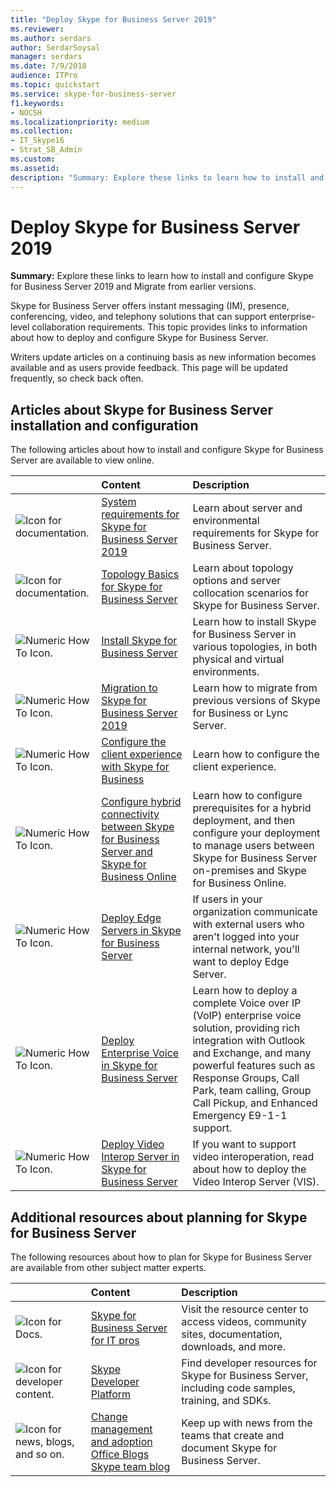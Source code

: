 ```yaml
---
title: "Deploy Skype for Business Server 2019"
ms.reviewer: 
ms.author: serdars
author: SerdarSoysal
manager: serdars
ms.date: 7/9/2018
audience: ITPro
ms.topic: quickstart
ms.service: skype-for-business-server
f1.keywords:
- NOCSH
ms.localizationpriority: medium
ms.collection: 
- IT_Skype16
- Strat_SB_Admin
ms.custom: 
ms.assetid: 
description: "Summary: Explore these links to learn how to install and configure Skype for Business Server 2019."
---
```


# Deploy Skype for Business Server 2019
 
**Summary:** Explore these links to learn how to install and configure Skype for Business Server 2019 and Migrate from earlier versions.
  
Skype for Business Server offers instant messaging (IM), presence, conferencing, video, and telephony solutions that can support enterprise-level collaboration requirements. This topic provides links to information about how to deploy and configure Skype for Business Server. 
  
Writers update articles on a continuing basis as new information becomes available and as users provide feedback. This page will be updated frequently, so check back often.
   
##  Articles about Skype for Business Server installation and configuration

The following articles about how to install and configure Skype for Business Server are available to view online. 
  
|&nbsp;|Content|Description|
|:-----|:-----|:-----|
|![Icon for documentation.](/office/media/icons/paragraph-writing-blue.svg)|[System requirements for Skype for Business Server 2019](../plan/system-requirements.md)   |Learn about server and environmental requirements for Skype for Business Server.   |
|![Icon for documentation.](/office/media/icons/paragraph-writing-blue.svg)|[Topology Basics for Skype for Business Server](../../SfbServer/plan-your-deployment/topology-basics/topology-basics.md)  |Learn about topology options and server collocation scenarios for Skype for Business Server.   |
|![Numeric How To Icon.](/office/media/icons/list-123-blue.svg)|[Install Skype for Business Server](../../SfbServer/deploy/install/install.md) |Learn how to install Skype for Business Server in various topologies, in both physical and virtual environments.   |
|![Numeric How To Icon.](/office/media/icons/list-123-blue.svg)| [Migration to Skype for Business Server 2019](../migration/migration-to-skype-for-business-server-2019.md)  |Learn how to migrate from previous versions of Skype for Business or Lync Server.   |
|![Numeric How To Icon.](/office/media/icons/list-123-blue.svg)|[Configure the client experience with Skype for Business](../../SfbServer/deploy/deploy-clients/configure-the-client-experience.md)  |Learn how to configure the client experience.   |
|![Numeric How To Icon.](/office/media/icons/list-123-blue.svg)| [Configure hybrid connectivity between Skype for Business Server and Skype for Business Online](../../SfbHybrid/hybrid/configure-hybrid-connectivity.md)  |Learn how to configure prerequisites for a hybrid deployment, and then configure your deployment to manage users between Skype for Business Server on-premises and Skype for Business Online.   |
|![Numeric How To Icon.](/office/media/icons/list-123-blue.svg)| [Deploy Edge Servers in Skype for Business Server](../../SfbServer/deploy/deploy-edge-server/deploy-edge-servers.md)  |If users in your organization communicate with external users who aren't logged into your internal network, you'll want to deploy Edge Server.   |
|![Numeric How To Icon.](/office/media/icons/list-123-blue.svg)| [Deploy Enterprise Voice in Skype for Business Server](../../SfbServer/deploy/deploy-enterprise-voice/deploy-enterprise-voice.md)  |Learn how to deploy a complete Voice over IP (VoIP) enterprise voice solution, providing rich integration with Outlook and Exchange, and many powerful features such as Response Groups, Call Park, team calling, Group Call Pickup, and Enhanced Emergency E9-1-1 support.   |
| ![Numeric How To Icon.](/office/media/icons/list-123-blue.svg)| [Deploy Video Interop Server in Skype for Business Server](../../SfbServer/deploy/deploy-video-interop-server/deploy-video-interop-server.md)  |If you want to support video interoperation, read about how to deploy the Video Interop Server (VIS).   |
   
## Additional resources about planning for Skype for Business Server

The following resources about how to plan for Skype for Business Server are available from other subject matter experts. 
  
|&nbsp;|Content|Description|
|:-----|:-----|:-----|
|![Icon for Docs.](/office/media/icons/paragraph-writing-blue.svg)|[Skype for Business Server for IT pros](../../Hub/index.yml)  |Visit the resource center to access videos, community sites, documentation, downloads, and more.|
|![Icon for developer content.](/office/media/icons/developer-blue.svg)|[Skype Developer Platform](/skype-sdk/skypedeveloperplatform)  |Find developer resources for Skype for Business Server, including code samples, training, and SDKs.   |
|![Icon for news, blogs, and so on.](/office/media/icons/blog-site-blue.svg)|[Change management and adoption](https://go.microsoft.com/fwlink/p/?LinkId=532796) <br/> [Office Blogs](https://go.microsoft.com/fwlink/p/?LinkId=528899) <br/> [Skype team blog](https://go.microsoft.com/fwlink/p/?LinkId=532818)  |Keep up with news from the teams that create and document Skype for Business Server.   |

